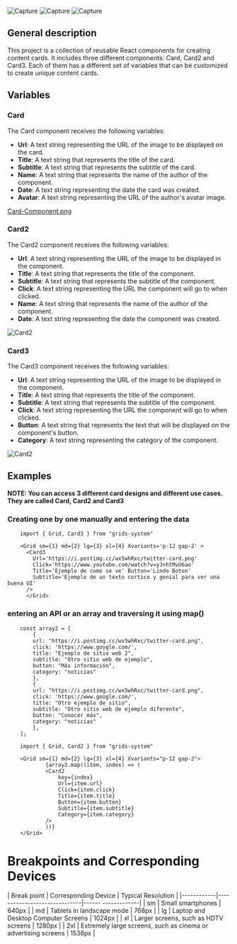 ![Capture](https://i.postimg.cc/c1K8PVXh/Captura-de-ecr-2023-04-30-022951.png)
![Capture](https://i.postimg.cc/KcdgbJW2/Captura-de-ecr-2023-04-30-023039.png)
![Capture](https://i.postimg.cc/RVKJZwrn/Captura-de-ecr-2023-04-30-023204.png)


## General description

This project is a collection of reusable React components for creating content cards. It includes three different components: Card, Card2 and Card3. Each of them has a different set of variables that can be customized to create unique content cards.

## Variables

### Card

The Card component receives the following variables:

- **Url**: A text string representing the URL of the image to be displayed on the card.
- **Title**: A text string that represents the title of the card.
- **Subtitle**: A text string that represents the subtitle of the card.
- **Name**: A text string that represents the name of the author of the component.
- **Date**: A text string representing the date the card was created.
- **Avatar**: A text string representing the URL of the author's avatar image.

[Card-Component.png](https://postimg.cc/zyrpb0V0)

### Card2

The Card2 component receives the following variables:

- **Url**: A text string representing the URL of the image to be displayed in the component.
- **Title**: A text string that represents the title of the component.
- **Subtitle**: A text string that represents the subtitle of the component.
- **Click**: A text string representing the URL the component will go to when clicked.
- **Name**: A text string that represents the name of the author of the component.
- **Date**: A text string representing the date the component was created.

![Card2](https://i.postimg.cc/DwtN3cyW/Card2-Component.png)

### Card3

The Card3 component receives the following variables:

- **Url**: A text string representing the URL of the image to be displayed in the component.
- **Title**: A text string that represents the title of the component.
- **Subtitle**: A text string that represents the subtitle of the component.
- **Click**: A text string representing the URL the component will go to when clicked.
- **Button**: A text string that represents the text that will be displayed on the component's button.
- **Category**: A text string representing the category of the component.

![Card2](https://i.postimg.cc/43VSfhmW/Card3-Component.png)

## Examples

**NOTE: You can access 3 different card designs and different use cases. They are called Card, Card2 and Card3**

### Creating one by one manually and entering the data

```
    import { Grid, Card3 } from "grids-system"

    <Grid sm={1} md={2} lg={3} xl={4} Xvariants='p-12 gap-2' >
      <Card3
        Url='https://i.postimg.cc/wx5whRxc/twitter-card.png'
        Click='https://www.youtube.com/watch?v=yJnhtMvU6ao' 
        Title='Ejemplo de como se ve' Button='Lindo Boton' 
        Subtitle='Ejemplo de un texto cortico y genial para ver una buena UI' 
      />
      </Grid>
```


### entering an API or an array and traversing it using map()


```
    const array2 = [
        {
        url: "https://i.postimg.cc/wx5whRxc/twitter-card.png",
        click: 'https://www.google.com/',
        title: "Ejemplo de sitio web 2",
        subtitle: "Otro sitio web de ejemplo",
        button: "Más información",
        category: "noticias"
        },
        {
        url: "https://i.postimg.cc/wx5whRxc/twitter-card.png",
        click: 'https://www.google.com/',
        title: "Otro ejemplo de sitio",
        subtitle: "Otro sitio web de ejemplo diferente",
        button: "Conocer más",
        category: "noticias"
        },
    ];

    import { Grid, Card2 } from "grids-system"

    <Grid sm={1} md={2} lg={3} xl={4} Xvariants="p-12 gap-2">
            {array2.map((item, index) => (
            <Card2
                key={index}
                Url={item.url}
                Click={item.click}
                Title={item.title}
                Button={item.button}
                Subtitle={item.subtitle}
                Category={item.category}
            />
            ))}
    </Grid>

```





# Breakpoints and Corresponding Devices

| Break point | Corresponding Device | Typical Resolution |
|------------|------------------------------|------ -------------|
| sm | Small smartphones | 640px |
| md | Tablets in landscape mode | 768px |
| lg | Laptop and Desktop Computer Screens | 1024px |
| xl | Larger screens, such as HDTV screens | 1280px |
| 2xl | Extremely large screens, such as cinema or advertising screens | 1536px |